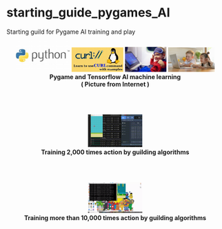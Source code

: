 # starting_guide_pygames_AI
Starting guild for Pygame AI training and play

<p align="center" width="100%">
    <img width="25%" src="https://github.com/jkaewprateep/Python_and_CURL/blob/main/Python.jpg">
    <img width="24%" src="https://github.com/jkaewprateep/Python_and_CURL/blob/main/Curl_command.jpg">
    <img width="19%" src="https://github.com/jkaewprateep/Python_and_CURL/blob/main/kid_21.jpg">
    <img width="21.5%" src="https://github.com/jkaewprateep/Python_and_CURL/blob/main/kid_33.jpg"> </br>
    <b> Pygame and Tensorflow AI machine learning </b> </br>
    <b> ( Picture from Internet ) </b> </br>
</p>
</br>
</br>

<p align="center" width="100%">
    <img width="25%" src="https://github.com/jkaewprateep/starting_guide_pygames_AI/blob/main/2000%20hits-training.gif"></br>
    <b> Training 2,000 times action by guilding algorithms </b> </br>
</p>
</br>
</br>

<p align="center" width="100%">
    <img width="25%" src="https://github.com/jkaewprateep/starting_guide_pygames_AI/blob/main/FlappyBird_small.gif"></br>
    <b> Training more than 10,000 times action by guilding algorithms </b> </br>
</p>
</br>
</br>
